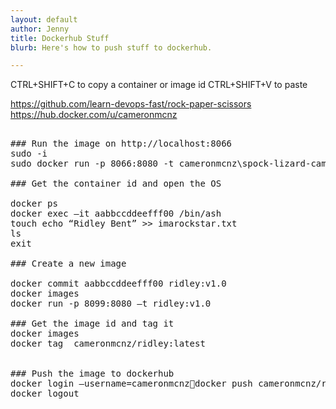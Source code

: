 ```yaml
---
layout: default
author: Jenny
title: Dockerhub Stuff
blurb: Here's how to push stuff to dockerhub.

---
```


CTRL+SHIFT+C to copy a container or image id
CTRL+SHIFT+V to paste

https://github.com/learn-devops-fast/rock-paper-scissors
https://hub.docker.com/u/cameronmcnz



<pre>

### Run the image on http://localhost:8066
sudo -i
sudo docker run -p 8066:8080 -t cameronmcnz\spock-lizard-cameron

### Get the container id and open the OS

docker ps
docker exec –it aabbccddeefff00 /bin/ash
touch echo “Ridley Bent” >> imarockstar.txt
ls
exit

### Create a new image

docker commit aabbccddeefff00 ridley:v1.0
docker images
docker run -p 8099:8080 –t ridley:v1.0

### Get the image id and tag it
docker images
docker tag <imageid> cameronmcnz/ridley:latest
  
  
### Push the image to dockerhub  
docker login –username=cameronmcnzdocker push cameronmcnz/ridley:latest
docker logout


</pre>
